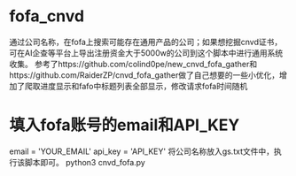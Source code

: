 # fofa_cnvd
通过公司名称，在fofa上搜索可能存在通用产品的公司；如果想挖掘cnvd证书，可在AI企查等平台上导出注册资金大于5000w的公司到这个脚本中进行通用系统收集。
参考了https://github.com/colind0pe/new_cnvd_fofa_gather和https://github.com/RaiderZP/cnvd_fofa_gather做了自己想要的一些小优化，增加了爬取进度显示和fafo中标题列表全部显示，修改请求fofa时间随机
# 填入fofa账号的email和API_KEY
email = 'YOUR_EMAIL'
api_key = 'API_KEY'
将公司名称放入gs.txt文件中，执行该脚本即可。
python3 cnvd_fofa.py
